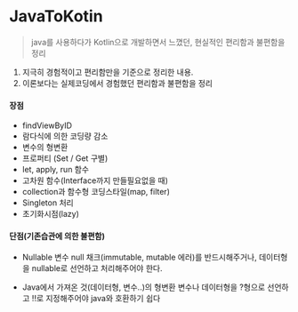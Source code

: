 # JavaToKotin
> java를 사용하다가 Kotlin으로 개발하면서 느꼈던, 현실적인 편리함과 불편함을 정리

1. 지극히 경험적이고 편리함만을 기준으로 정리한 내용.
2. 이론보다는 실제코딩에서 경험했던 편리함과 불편함을 정리

#### 장점
- findViewByID
- 람다식에 의한 코딩량 감소
- 변수의 형변환
- 프로퍼티 (Set / Get 구별)
- let, apply, run 함수
- 고차원 함수(Interface까지 만들필요없을 때)
- collection과 함수형 코딩스타일(map, filter)
- Singleton 처리
- 초기화시점(lazy)

#### 단점(기존습관에 의한 불편함)
- Nullable 변수
null 채크(immutable, mutable 에러)를 반드시해주거나, 데이터형을
nullable로 선언하고 처리해주어야 한다.

- Java에서 가져온 것(데이터형, 변수..)의 형변환
변수나 데이터형을 ?형으로 선언하고 !!로 지정해주어야 java와 호환하기 쉽다
